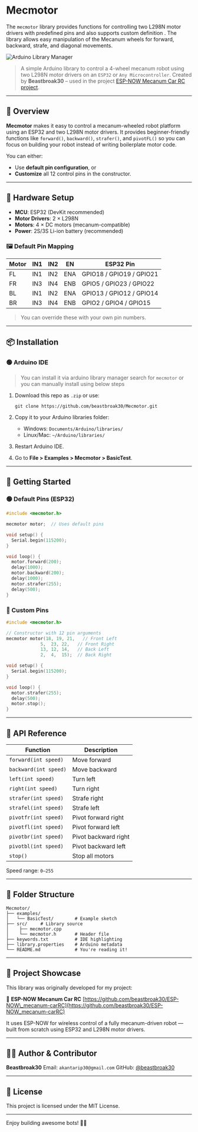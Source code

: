 # Mecmotor
The `mecmotor` library provides functions for controlling two L298N motor drivers with predefined pins and also supports custom definition . The library allows easy manipulation of the Mecanum wheels for forward, backward, strafe, and diagonal movements.

![Arduino Library Manager](https://img.shields.io/badge/ArduinoLib-MecMotor-brightgreen?style=flat
)

> A simple Arduino library to control a 4-wheel mecanum robot using two L298N motor drivers on an `ESP32` or `Any Microcontroller`.
> Created by **Beastbroak30** – used in the project [ESP-NOW Mecanum Car RC project](https://github.com/beastbroak30/ESP-NOW_mecanum-carRC/).

---

## 🚗 Overview

**Mecmotor** makes it easy to control a mecanum-wheeled robot platform using an ESP32 and two L298N motor drivers. It provides beginner-friendly functions like `forward()`, `backward()`, `strafer()`, and `pivotFL()` so you can focus on building your robot instead of writing boilerplate motor code.

You can either:

* Use **default pin configuration**, or
* **Customize** all 12 control pins in the constructor.

---

## 🔧 Hardware Setup

* **MCU**: ESP32 (DevKit recommended)
* **Motor Drivers**: 2 × L298N
* **Motors**: 4 × DC motors (mecanum-compatible)
* **Power**: 2S/3S Li-ion battery (recommended)

### 🖼️ Default Pin Mapping

| Motor | IN1 | IN2 | EN  | ESP32 Pin                |
| ----- | --- | --- | --- | ------------------------ |
| FL    | IN1 | IN2 | ENA | GPIO18 / GPIO19 / GPIO21 |
| FR    | IN3 | IN4 | ENB | GPIO5 / GPIO23 / GPIO22  |
| BL    | IN1 | IN2 | ENA | GPIO13 / GPIO12 / GPIO14 |
| BR    | IN3 | IN4 | ENB | GPIO2 / GPIO4 / GPIO15   |

> You can override these with your own pin numbers.

---

## 📦 Installation

### 🟢 Arduino IDE

> You can install it via arduino library manager search for `mecmotor`
> or you can manually install using below steps

1. Download this repo as `.zip` or use:

   ```
   git clone https://github.com/beastbroak30/Mecmotor.git
   ```
2. Copy it to your Arduino libraries folder:

   * Windows: `Documents/Arduino/libraries/`
   * Linux/Mac: `~/Arduino/libraries/`
3. Restart Arduino IDE.
4. Go to **File > Examples > Mecmotor > BasicTest**.

---

## 🚀 Getting Started

### 🟢 Default Pins (ESP32)

```cpp
#include <mecmotor.h>

mecmotor motor;  // Uses default pins

void setup() {
  Serial.begin(115200);
}

void loop() {
  motor.forward(200);
  delay(1000);
  motor.backward(200);
  delay(1000);
  motor.strafer(255);
  delay(500);
}
```

### 🔧 Custom Pins

```cpp
#include <mecmotor.h>

// Constructor with 12 pin arguments
mecmotor motor(18, 19, 21,   // Front Left
             5,  23, 22,   // Front Right
             13, 12, 14,   // Back Left
             2,  4,  15);  // Back Right

void setup() {
  Serial.begin(115200);
}

void loop() {
  motor.strafer(255);
  delay(500);
  motor.stop();
}
```

---

## 🧐 API Reference

| Function              | Description          |
| --------------------- | -------------------- |
| `forward(int speed)`  | Move forward         |
| `backward(int speed)` | Move backward        |
| `left(int speed)`     | Turn left            |
| `right(int speed)`    | Turn right           |
| `strafer(int speed)`  | Strafe right         |
| `strafel(int speed)`  | Strafe left          |
| `pivotfr(int speed)`  | Pivot forward right  |
| `pivotfl(int speed)`  | Pivot forward left   |
| `pivotbr(int speed)`  | Pivot backward right |
| `pivotbl(int speed)`  | Pivot backward left  |
| `stop()`              | Stop all motors      |

Speed range: `0–255`

---

## 📂 Folder Structure

```
Mecmotor/
├── examples/
│   └── BasicTest/        # Example sketch
├── src/     # Library source
│    ├── mecmotor.cpp
│    └── mecmotor.h       # Header file
├── keywords.txt          # IDE highlighting
├── library.properties    # Arduino metadata
└── README.md             # You're reading it!
```

---

## 📌 Project Showcase

This library was originally developed for my project:

🔗 **ESP-NOW Mecanum Car RC**
[https://github.com/beastbroak30/ESP-NOW\_mecanum-carRC](https://github.com/beastbroak30/ESP-NOW_mecanum-carRC)

It uses ESP-NOW for wireless control of a fully mecanum-driven robot — built from scratch using ESP32 and L298N motor drivers.

---

## 🧑‍💻 Author & Contributor

**Beastbroak30**
Email: `akantarip30@gmail.com`
GitHub: [@beastbroak30](https://github.com/beastbroak30)

---

## 📄 License

This project is licensed under the MIT License.

---

Enjoy building awesome bots! 🤖✨
